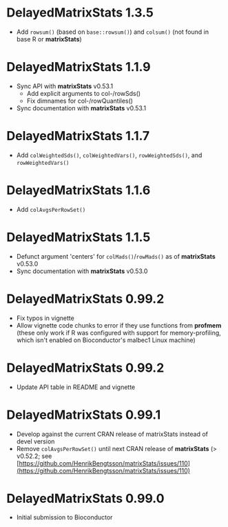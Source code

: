# DelayedMatrixStats 1.3.5

* Add `rowsum()` (based on `base::rowsum()`) and `colsum()` (not found in base R or **matrixStats**)

# DelayedMatrixStats 1.1.9

* Sync API with **matrixStats** v0.53.1
  * Add explicit arguments to col-/rowSds()
  * Fix dimnames for col-/rowQuantiles()
* Sync documentation with **matrixStats** v0.53.1

# DelayedMatrixStats 1.1.7

* Add `colWeightedSds()`, `colWeightedVars()`, `rowWeightedSds()`,  and `rowWeightedVars()`

# DelayedMatrixStats 1.1.6

* Add `colAvgsPerRowSet()`

# DelayedMatrixStats 1.1.5

* Defunct argument 'centers' for `colMads()`/`rowMads()` as of **matrixStats** v0.53.0
* Sync documentation with **matrixStats** v0.53.0

# DelayedMatrixStats 0.99.2

* Fix typos in vignette
* Allow vignette code chunks to error if they use functions from **profmem** (these only work if R was configured with support for memory-profiling, which isn't enabled on Bioconductor's malbec1 Linux machine)

# DelayedMatrixStats 0.99.2

* Update API table in README and vignette

# DelayedMatrixStats 0.99.1

* Develop against the current CRAN release of matrixStats instead of devel version
* Remove `colAvgsPerRowSet()` until next CRAN release of **matrixStats** (> v0.52.2; see [https://github.com/HenrikBengtsson/matrixStats/issues/110](https://github.com/HenrikBengtsson/matrixStats/issues/110)

# DelayedMatrixStats 0.99.0

* Initial submission to Bioconductor
